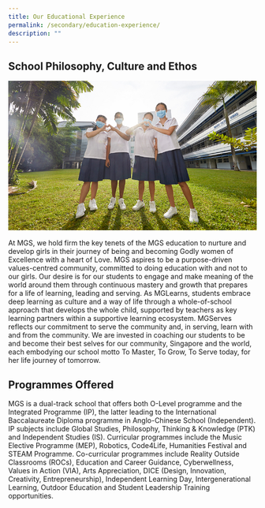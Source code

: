 ```yaml
---
title: Our Educational Experience
permalink: /secondary/education-experience/
description: ""
---
```

## School Philosophy, Culture and Ethos

![](/images/Secondary/pic-std-development.jpg)

At MGS, we hold firm the key tenets of the MGS education to nurture and develop girls in their journey of being and becoming Godly women of Excellence with a heart of Love. MGS aspires to be a purpose-driven values-centred community, committed to doing education with and not to our girls. Our desire is for our students to engage and make meaning of the world around them through continuous mastery and growth that prepares for a life of learning, leading and serving. As MGLearns, students embrace deep learning as culture and a way of life through a whole-of-school approach that develops the whole child, supported by teachers as key learning partners within a supportive learning ecosystem.  MGServes reflects our commitment to serve the community and, in serving, learn with and from the community. We are invested in coaching our students to be and become their best selves for our community, Singapore and the world, each embodying our school motto To Master, To Grow, To Serve today, for her life journey of tomorrow.
  
## Programmes Offered

MGS is a dual-track school that offers both O-Level programme and the Integrated Programme (IP), the latter leading to the International Baccalaureate Diploma programme in Anglo-Chinese School (Independent). IP subjects include Global Studies, Philosophy, Thinking & Knowledge (PTK) and Independent Studies (IS). Curricular programmes include the Music Elective Programme (MEP), Robotics, Code4Life, Humanities Festival and STEAM Programme. Co-curricular programmes include Reality Outside Classrooms (ROCs), Education and Career Guidance, Cyberwellness, Values in Action (VIA), Arts Appreciation, DICE (Design, Innovation, Creativity, Entrepreneurship), Independent Learning Day, Intergenerational Learning, Outdoor Education and Student Leadership Training opportunities.